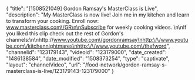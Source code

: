{
    "title": "[1508521049] Gordon Ramsay's MasterClass is Live",
    "description": "My MasterClass is now live! Join me in my kitchen and learn to transform your cooking. Enroll now: www.masterclass.com\/GR\n\nSubscribe for weekly cooking videos. \n\nIf you liked this clip check out the rest of Gordon's channels:\n\nhttp:\/\/www.youtube.com\/gordonramsay\nhttp:\/\/www.youtube.com\/kitchennightmares\nhttp:\/\/www.youtube.com\/thefword",
    "channelid": "123179143",
    "videoid": "123179000",
    "date_created": "1486138584",
    "date_modified": "1508373254",
    "type": "captivate",
    "layout": "channelVideo",
    "url": "\/food-network\/gordon-ramsay-s-masterclass-is-live\/123179143-123179000"
}
